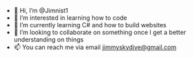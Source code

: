 - 👋 Hi, I’m @Jimnist1
- 👀 I’m interested in learning how to code
- 🌱 I’m currently learning C# and how to build websites
- 💞️ I’m looking to collaborate on something once I get a better understanding on things
- 📫 You can reach me via email jimmyskydive@gmail.com

